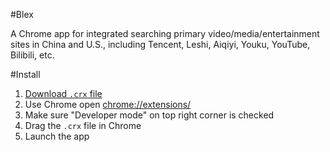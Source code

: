#Blex

A Chrome app for integrated searching primary video/media/entertainment sites in China and U.S., including Tencent, Leshi, Aiqiyi, Youku, YouTube, Bilibili, etc.

#Install

1. [Download `.crx` file](https://github.com/fuermosi777/blex/releases)
2. Use Chrome open [chrome://extensions/](chrome://extensions/)
3. Make sure "Developer mode" on top right corner is checked
4. Drag the `.crx` file in Chrome
5. Launch the app